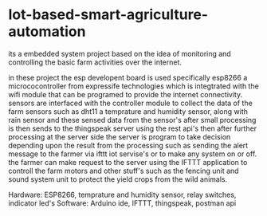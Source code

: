 # Iot-based-smart-agriculture-automation
its a embedded system project based on the idea of monitoring and controlling the basic farm activities over the internet. 

in these project the esp developent board is used specifically esp8266 a micrococontroller from expressife technologies which is integtrated with the wifi module that can be programed to provide the internet connectivity. sensors are interfaced with the controller module to collect the data of the farm sensors such as dht11 a temprature and humidity sensor, along with rain sensor and these sensed  data from the sensor's after small processing is then sends to the thingspeak server using the rest api's then after further processing at the server side the server is program to take decision depending upon the result from the processing such as sending the alert message to the farmer via ifttt iot servise's or to make any system on or off.
the farmer can make request to the server using the IFTTT application to controll the farm motors and other stuff's such as the fencing unit and sound system unit to protect the yield crops from the wild animals.

Hardware: ESP8266, temprature and humidity sensor, relay switches, indicator led's
Software: Arduino ide, IFTTT, thingspeak, postman api

